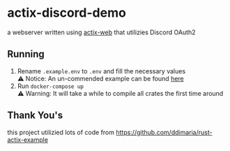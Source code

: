 # actix-discord-demo
a webserver written using [actix-web](https://actix.rs) that utilizies Discord OAuth2

## Running
1) Rename `.example.env` to `.env` and fill the necessary values  
	⚠ Notice: An un-commended example can be found [here](https://paste.nomsy.net/raw/hepozotime)
3) Run `docker-compose up`  
	⚠ Warning: It will take a while to compile all crates the first time around


## Thank You's
this project utilizied lots of code from https://github.com/ddimaria/rust-actix-example